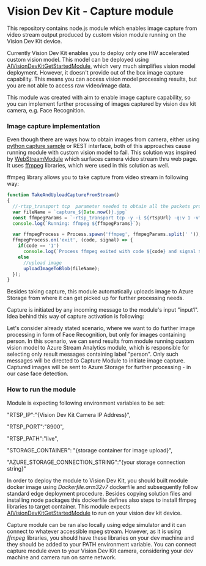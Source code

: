 # Vision Dev Kit - Capture module

This repository contains node.js module which enables image capture from video stream output produced by custom vision module running on the Vision Dev Kit device.

Currently Vision Dev Kit enables you to deploy only one HW accelerated custom vision model. This model can be deployed using [AIVisionDevKitGetStartedModule](https://github.com/microsoft/vision-ai-developer-kit/tree/master/samples/official/ai-vision-devkit-get-started/modules/AIVisionDevKitGetStartedModule), which very much simplifies vision model deployment. However, it doesn't provide out of the box image capture capability. This means you can access vision model processing results, but you are not able to access raw video/image data.   

This module was created with aim to enable image capture capability, so you can implement further processing of images captured by vision dev kit camera, e.g. Face Recognition. 

### Image capture implementation

Even though there are ways how to obtain images from camera, either using [python capture sample](https://azure.github.io/Vision-AI-DevKit-Pages/docs/train/) or REST interface, both of this approaches cause running module with custom vision model to fail. This solution was inspired by [WebStreamModule](https://github.com/microsoft/vision-ai-developer-kit/tree/master/samples/official/ai-vision-devkit-get-started/modules/WebStreamModule) which surfaces camera video stream thru web page. It uses [ffmpeg](https://ffmpeg.org/) libraries, which were used in this solution as well.

ffmpeg library allows you to take capture from video stream in following way:

```javascript
function TakeAndUploadCaptureFromStream()
{
  //-rtsp_transport tcp  parameter needed to obtain all the packets properly
  var fileName = `capture_${Date.now()}.jpg`
  const ffmpegParams = `-rtsp_transport tcp -y -i ${rtspUrl} -q:v 1 -vframes 1 ${fileName}`;
  console.log(`Running: ffmpeg ${ffmpegParams}`);

  var ffmpegProcess = Process.spawn('ffmpeg', ffmpegParams.split(' '));
  ffmpegProcess.on('exit', (code, signal) => {
    if(code == '1')
      console.log(`Process ffmpeg exited with code ${code} and signal ${signal}.`);
    else
      //upload image
      uploadImageToBlob(fileName);
  });
}
```

Besides taking capture, this module automatically uploads image to Azure Storage from where it can get picked up for further processing needs. 

Capture is initiated by any incoming message to the module's input "input1". Idea behind this way of capture activation is following:

Let's consider already stated scenario, where we want to do further image processing in form of Face Recognition, but only for images containing person. In this scenario, we can send results from module running custom vision model to Azure Stream Analytics module, which is responsible for selecting only result messages containing label "person". Only such messages will be directed to Capture Module to initiate image capture. Captured images will be sent to Azure Storage for further processing - in our case face detection. 

### How to run the module

Module is expecting following environment variables to be set:

"RTSP_IP":"{Vision Dev Kit Camera IP Address}",

 "RTSP_PORT":"8900",

 "RTSP_PATH":"live",

 "STORAGE_CONTAINER": "{storage container for image upload}",

  "AZURE_STORAGE_CONNECTION_STRING":"{your storage connection string}"

In order to deploy the module to Vision Dev Kit, you should built module docker image using *Dockerfile.arm32v7* dockerfile and subsequently follow standard edge deployment procedure. Besides copying solution files and installing node packages this dockerfile defines also steps to install ffmpeg libraries to target container. This module expects [AIVisionDevKitGetStartedModule](AIVisionDevKitGetStartedModule) to run on your vision dev kit device. 

Capture module can be ran also locally using edge simulator and it can connect to whatever accessible mpeg stream. However, as it is using *ffmpeg* libraries, you should have these libraries on your dev machine and they should be added to your PATH environment variable. You can connect capture module even to your Vision Dev Kit camera, considering your dev machine and camera run on same network. 